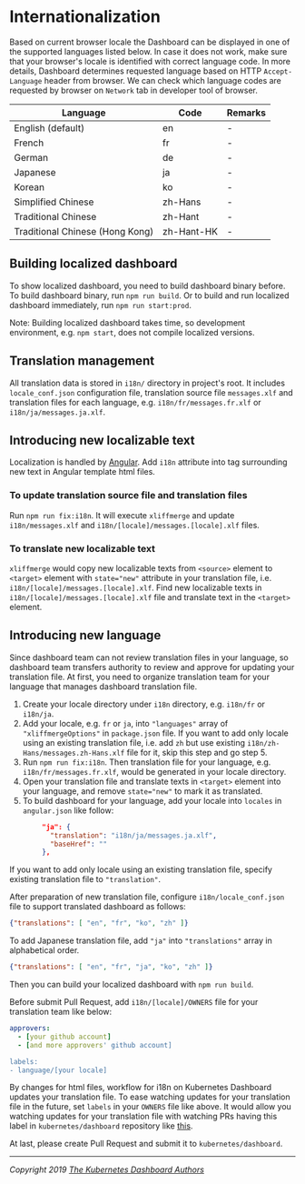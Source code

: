 # Internationalization

Based on current browser locale the Dashboard can be displayed in one of the supported languages listed below. In case it does not work, make sure that your browser's locale is identified with correct language code. In more details, Dashboard determines requested language based on HTTP `Accept-Language` header from browser. We can check which language codes are requested by browser on `Network` tab in developer tool of browser.

| Language            | Code       | Remarks         |
|---------------------|------------|-----------------|
| English (default)   | en         | -               |
| French              | fr         | -               |
| German              | de         | -               |
| Japanese            | ja         | -               |
| Korean              | ko         | -               |
| Simplified Chinese  | zh-Hans    | -               |
| Traditional Chinese | zh-Hant    | -               |
| Traditional Chinese (Hong Kong) | zh-Hant-HK | -               |

## Building localized dashboard

To show localized dashboard, you need to build dashboard binary before.
To build dashboard binary, run `npm run build`. Or to build and run localized dashboard immediately, run `npm run start:prod`.

Note: Building localized dashboard takes time, so development environment, e.g. `npm start`, does not compile localized versions.

## Translation management

All translation data is stored in `i18n/` directory in project's root. It includes `locale_conf.json` configuration file, translation source file `messages.xlf` and translation files for each language, e.g. `i18n/fr/messages.fr.xlf` or `i18n/ja/messages.ja.xlf`.

## Introducing new localizable text

Localization is handled by [Angular](https://angular.io/guide/i18n).
Add `i18n` attribute into tag surrounding new text in Angular template html files.

### To update translation source file and translation files

Run `npm run fix:i18n`. It will execute `xliffmerge` and update `i18n/messages.xlf` and `i18n/[locale]/messages.[locale].xlf` files.

### To translate new localizable text

`xliffmerge` would copy new localizable texts from `<source>` element to `<target>` element with `state="new"` attribute in your translation file, i.e. `i18n/[locale]/messages.[locale].xlf`.
Find new localizable texts in `i18n/[locale]/messages.[locale].xlf` file and translate text in the `<target>` element.

## Introducing new language

Since dashboard team can not review translation files in your language, so dashboard team transfers authority to review and approve for updating your translation file. At first, you need to organize translation team for your language that manages dashboard translation file.

1. Create your locale directory under `i18n` directory, e.g. `i18n/fr` or `i18n/ja`.
2. Add your locale, e.g. `fr` or `ja`, into `"languages"` array of `"xliffmergeOptions"` in `package.json` file. If you want to add only locale using an existing translation file, i.e. add `zh` but use existing `i18n/zh-Hans/messages.zh-Hans.xlf` file for it, skip this step and go step 5.
3. Run `npm run fix:i18n`. Then translation file for your language, e.g. `i18n/fr/messages.fr.xlf`, would be generated in your locale directory.
4. Open your translation file and translate texts in `<target>` element into your language, and remove `state="new"` to mark it as translated.
5. To build dashboard for your language, add your locale into `locales` in `angular.json` like follow:
  ```json
          "ja": {
            "translation": "i18n/ja/messages.ja.xlf",
            "baseHref": ""
          },
  ```
  If you want to add only locale using an existing translation file, specify existing translation file to `"translation"`.

After preparation of new translation file, configure `i18n/locale_conf.json` file to support translated dashboard as follows:

```json
{"translations": [ "en", "fr", "ko", "zh" ]}
```

To add Japanese translation file, add `"ja"` into `"translations"` array in alphabetical order.

```json
{"translations": [ "en", "fr", "ja", "ko", "zh" ]}
```

Then you can build your localized dashboard with `npm run build`.

Before submit Pull Request, add `i18n/[locale]/OWNERS` file for your translation team like below:

```yaml
approvers:
  - [your github account]
  - [and more approvers' github account]

labels:
- language/[your locale]
```

By changes for html files, workflow for i18n on Kubernetes Dashboard updates your translation file. To ease watching updates for your translation file in the future, set `labels` in your `OWNERS` file like above. It would allow you watching updates for your translation file with watching PRs having this label in `kubernetes/dashboard` repository like [this](https://github.com/ogsyoo/dashboard/pulls?utf8=%E2%9C%93&q=is%3Apr+label%3Alanguage%2Fja).

At last, please create Pull Request and submit it to `kubernetes/dashboard`.

----
_Copyright 2019 [The Kubernetes Dashboard Authors](https://github.com/ogsyoo/dashboard/graphs/contributors)_

